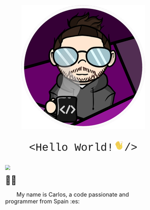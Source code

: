 <h3><img src="img/CharlyMech.png" style="display: block;
												 margin-left: auto;
												 margin-right: auto;"/></h3>

<p align="center" style="font-family:'Courier New'; font-size:2.5em">&lt;Hello World!<img  src="img/moving_hand.gif" style="width:1em;" />/&gt;</p>

<h3><img src="https://img.shields.io/badge/year_version-2023-informational" 
		style="display: block;
				 margin-left: auto;
				 margin-right: auto;"/>
</h3>

<span style="font-size:2em;">&#128587;&#127997;</span>

<p style="font-size:1.3em;">&emsp;&emsp;My name is Carlos, a code passionate and programmer from Spain :es: </p>
